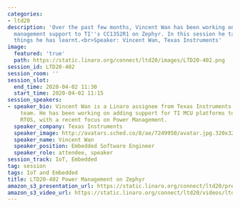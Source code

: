 ```yaml
---
categories:
- ltd20
description: 'Over the past few months, Vincent Wan has been working on adding power
  management support to TI''s CC1352R1 on Zephyr. In this session he talks about the
  things he has learnt.<br>Speaker: Vincent Wan, Texas Instruments'
image:
  featured: 'true'
  path: https://static.linaro.org/connect/ltd20/images/LTD20-402.png
session_id: LTD20-402
session_room: ''
session_slot:
  end_time: 2020-04-02 11:30
  start_time: 2020-04-02 11:15
session_speakers:
- speaker_bio: Vincent Wan is a Linaro assignee from Texas Instruments on the LITE
    team. He has been working on adding support for TI MCU platforms to the Zephyr
    RTOS, with a recent focus on Power Management.
  speaker_company: Texas Instruments
  speaker_image: http://avatars.sched.co/8/ae/7249950/avatar.jpg.320x320px.jpg?c17
  speaker_name: Vincent Wan
  speaker_position: Embedded Software Engineer
  speaker_role: attendee, speaker
session_track: IoT, Embedded
tag: session
tags: IoT and Embedded
title: LTD20-402 Power Management on Zephyr
amazon_s3_presentation_url: https://static.linaro.org/connect/ltd20/presentations/LTD20-402-0.pdf
amazon_s3_video_url: https://static.linaro.org/connect/ltd20/videos/ltd20-402.mp4
---
```

